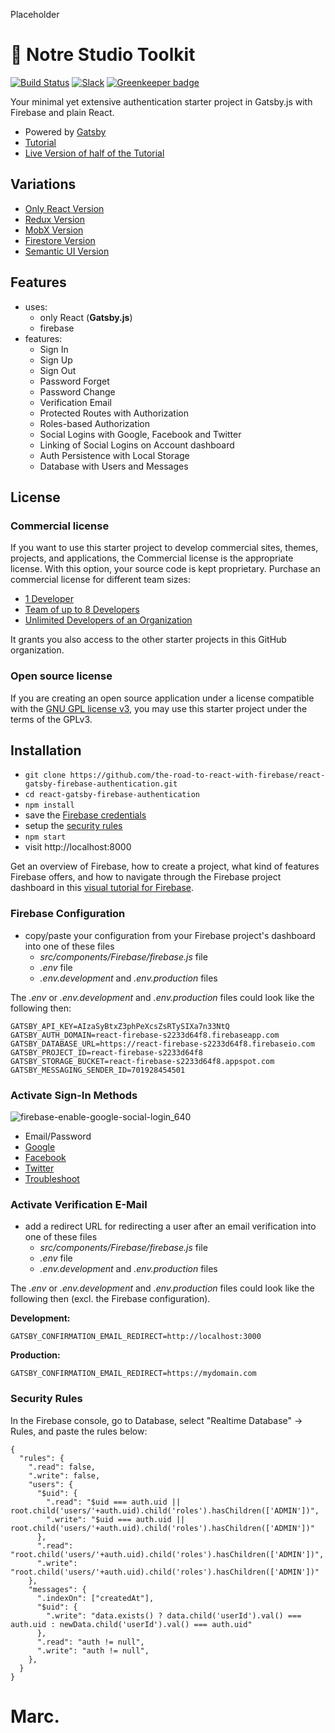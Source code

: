 Placeholder

# 🐣 Notre Studio Toolkit 

[![Build Status](https://travis-ci.org/the-road-to-react-with-firebase/react-gatsby-firebase-authentication.svg?branch=master)](https://travis-ci.org/the-road-to-react-with-firebase/react-gatsby-firebase-authentication) [![Slack](https://slack-the-road-to-learn-react.wieruch.com/badge.svg)](https://slack-the-road-to-learn-react.wieruch.com/) [![Greenkeeper badge](https://badges.greenkeeper.io/the-road-to-react-with-firebase/react-gatsby-firebase-authentication.svg)](https://greenkeeper.io/)

Your minimal yet extensive authentication starter project in Gatsby.js with Firebase and plain React.

- Powered by [Gatsby](https://github.com/gatsbyjs/gatsby)
- [Tutorial](https://www.robinwieruch.de/complete-firebase-authentication-react-tutorial/)
- [Live Version of half of the Tutorial](https://react-firebase-authentication.wieruch.com/)

## Variations

- [Only React Version](https://github.com/the-road-to-react-with-firebase/react-firebase-authentication)
- [Redux Version](https://github.com/the-road-to-react-with-firebase/react-redux-firebase-authentication)
- [MobX Version](https://github.com/the-road-to-react-with-firebase/react-mobx-firebase-authentication)
- [Firestore Version](https://github.com/the-road-to-react-with-firebase/react-firestore-authentication)
- [Semantic UI Version](https://github.com/the-road-to-react-with-firebase/react-semantic-ui-firebase-authentication)

## Features

- uses:
  - only React (**Gatsby.js**)
  - firebase
- features:
  - Sign In
  - Sign Up
  - Sign Out
  - Password Forget
  - Password Change
  - Verification Email
  - Protected Routes with Authorization
  - Roles-based Authorization
  - Social Logins with Google, Facebook and Twitter
  - Linking of Social Logins on Account dashboard
  - Auth Persistence with Local Storage
  - Database with Users and Messages

## License

### Commercial license

If you want to use this starter project to develop commercial sites, themes, projects, and applications, the Commercial license is the appropriate license. With this option, your source code is kept proprietary. Purchase an commercial license for different team sizes:

- [1 Developer](https://gum.co/react-with-firebase-starter-pack-developer)
- [Team of up to 8 Developers](https://gum.co/react-with-firebase-starter-pack-team)
- [Unlimited Developers of an Organization](https://gum.co/react-with-firebase-starter-pack-organization)

It grants you also access to the other starter projects in this GitHub organization.

### Open source license

If you are creating an open source application under a license compatible with the [GNU GPL license v3](https://www.gnu.org/licenses/gpl-3.0.html), you may use this starter project under the terms of the GPLv3.

## Installation

- `git clone https://github.com/the-road-to-react-with-firebase/react-gatsby-firebase-authentication.git`
- `cd react-gatsby-firebase-authentication`
- `npm install`
- save the [Firebase credentials](#firebase-configuration)
- setup the [security rules](#security-rules)
- `npm start`
- visit http://localhost:8000

Get an overview of Firebase, how to create a project, what kind of features Firebase offers, and how to navigate through the Firebase project dashboard in this [visual tutorial for Firebase](https://www.robinwieruch.de/firebase-tutorial/).

### Firebase Configuration

- copy/paste your configuration from your Firebase project's dashboard into one of these files
  - _src/components/Firebase/firebase.js_ file
  - _.env_ file
  - _.env.development_ and _.env.production_ files

The _.env_ or _.env.development_ and _.env.production_ files could look like the following then:

```
GATSBY_API_KEY=AIzaSyBtxZ3phPeXcsZsRTySIXa7n33NtQ
GATSBY_AUTH_DOMAIN=react-firebase-s2233d64f8.firebaseapp.com
GATSBY_DATABASE_URL=https://react-firebase-s2233d64f8.firebaseio.com
GATSBY_PROJECT_ID=react-firebase-s2233d64f8
GATSBY_STORAGE_BUCKET=react-firebase-s2233d64f8.appspot.com
GATSBY_MESSAGING_SENDER_ID=701928454501
```

### Activate Sign-In Methods

![firebase-enable-google-social-login_640](https://user-images.githubusercontent.com/2479967/49687774-e0a31e80-fb42-11e8-9d8a-4b4c794134e6.jpg)

- Email/Password
- [Google](https://www.robinwieruch.de/react-firebase-social-login/)
- [Facebook](https://www.robinwieruch.de/firebase-facebook-login/)
- [Twitter](https://www.robinwieruch.de/firebase-twitter-login/)
- [Troubleshoot](https://www.robinwieruch.de/react-firebase-social-login/)

### Activate Verification E-Mail

- add a redirect URL for redirecting a user after an email verification into one of these files
  - _src/components/Firebase/firebase.js_ file
  - _.env_ file
  - _.env.development_ and _.env.production_ files

The _.env_ or _.env.development_ and _.env.production_ files could look like the following then (excl. the Firebase configuration).

**Development:**

```
GATSBY_CONFIRMATION_EMAIL_REDIRECT=http://localhost:3000
```

**Production:**

```
GATSBY_CONFIRMATION_EMAIL_REDIRECT=https://mydomain.com
```

### Security Rules

In the Firebase console, go to Database, select "Realtime Database" -> Rules, and paste the rules below:

```
{
  "rules": {
    ".read": false,
    ".write": false,
    "users": {
      "$uid": {
        ".read": "$uid === auth.uid || root.child('users/'+auth.uid).child('roles').hasChildren(['ADMIN'])",
        ".write": "$uid === auth.uid || root.child('users/'+auth.uid).child('roles').hasChildren(['ADMIN'])"
      },
      ".read": "root.child('users/'+auth.uid).child('roles').hasChildren(['ADMIN'])",
      ".write": "root.child('users/'+auth.uid).child('roles').hasChildren(['ADMIN'])"
    },
    "messages": {
      ".indexOn": ["createdAt"],
      "$uid": {
        ".write": "data.exists() ? data.child('userId').val() === auth.uid : newData.child('userId').val() === auth.uid"
      },
      ".read": "auth != null",
      ".write": "auth != null",
    },
  }
}
```
# Marc.
